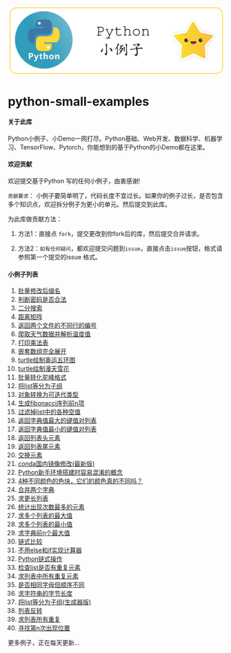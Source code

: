 ![](./img/logo-python-small-examples.png)



# python-small-examples

#### 关于此库

Python小例子、小Demo一网打尽。Python基础、Web开发、数据科学、机器学习、TensorFlow、Pytorch，你能想到的基于Python的小Demo都在这里。

#### 欢迎贡献

欢迎提交基于Python 写的任何小例子，由衷感谢!

`贡献要求`：
小例子要简单明了，代码长度不宜过长。如果你的例子过长，是否包含多个知识点，欢迎拆分例子为更小的单元。然后提交到此库。

为此库做贡献方法：

1. 方法1：直接点 `fork`，提交更改到你fork后的库，然后提交合并请求。

2. 方法2：`如有任何疑问`，都欢迎提交问题到`issue`，直接点击`issue`按钮，格式请参照第一个提交的issue 格式。

   

#### 小例子列表

1. [批量修改后缀名](./批量修改后缀名.md)
2. [判断密码是否合法](判断密码是否合法.md)
3. [二分搜索](二分搜索.md)
4. [距离矩阵](距离矩阵.md)
5. [返回两个文件的不同行的编号](返回两个文件的不同行的编号.md)
6. [爬取天气数据并解析温度值](爬取天气数据并解析温度值.md)
7. [打印乘法表](打印乘法表.md)
8. [嵌套数组完全展开](嵌套数组完全展开.md)
9. [turtle绘制奥运五环图](turtle绘制奥运五环图.md)
10. [turtle绘制漫天雪花](turtle绘制漫天雪花.md)
11. [批量转化驼峰格式](批量转化为驼峰格式.md)
12. [将list等分为子组](./将list等分为子组.md)
13. [对象转换为可迭代类型](./对象转换为可迭代类型.md)
14. [生成fibonacci序列前n项](生成fibonacci序列前n项.md)
15. [过滤掉list中的各种空值](过滤掉list中的各种空值.md)
16. [返回字典值最大的键值对列表](返回字典值最大的键值对列表.md)
17. [返回字典值最小的键值对列表](返回字典值最小的键值对列表.md)
18. [返回列表头元素](返回列表头元素.md)
19. [返回列表尾元素](返回列表尾元素.md)
20. [交换元素](交换元素.md)
21. [conda国内镜像修改(最新版)](conda国内镜像修改(最新版).md)
22. [Python新手环境搭建时容易混淆的概念](Python新手环境搭建时容易混淆的概念.md)
23. [4种不同颜色的色块，它们的颜色真的不同吗？](4种不同颜色的色块，它们的颜色真的不同吗？.md)
24. [合并两个字典](合并两个字典.md)
25. [求更长列表](求更长列表.md)
26. [统计出现次数最多的元素](统计出现次数最多的元素.md)
27. [求多个列表的最大值](求多个列表的最大值.md)
28. [求多个列表的最小值](求多个列表的最小值.md)
29. [求字典前n个最大值](求字典前n个最大值.md)
30. [链式比较](链式比较.md)
31. [不用else和if实现计算器](不用else和if实现计算器.md)
32. [Python链式操作](Python链式操作.md)
33. [检查list是否有重复元素](检查list是否有重复元素.md)
34. [求列表中所有重复元素](求列表中所有重复元素.md)
35. [是否相同字母但顺序不同](是否相同字母但顺序不同.md)
36. [求字符串的字节长度](求字符串的字节长度.md)
37. [将list等分为子组(生成器版)](将list等分为子组(生成器版).md)
38. [列表反转](列表反转.md)
39. [求列表所有重复](求列表所有重复.md)
40. [寻找第n次出现位置](寻找第n次出现位置.md)

更多例子，正在每天更新...

















